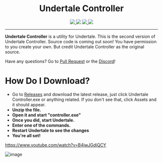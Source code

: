 <h1 align="center">Undertale Controller</h1>

<p align = 'center'>
<a href="https://github.com/Great-Hacking/Undertale-Controller-2.0/releases/latest/download/undertale-controller-2.zip">
  <img src="https://img.shields.io/github/v/release/Great-Hacking/Undertale-Controller-2.0?label=version%20type&logo=discor&style=for-the-badge">
 </a>
<img src="https://img.shields.io/github/downloads/Great-Hacking/Undertale-Controller-2.0/total?color=white&label=download&logo=download&logoColor=white&style=for-the-badge" >
 </a>
<a href="https://discord.gg/9S8xuFsQsU">
<img src="https://img.shields.io/discord/837913409365475328?color=blue&label=discord&logo=discord&logoColor=blue&style=for-the-badge" >
 </a>
<a href="https://www.youtube.com/channel/UCL3XW3JfhRCZpeHJOFAV56Q/?sub_confirmation=1">
<img src="https://img.shields.io/youtube/channel/subscribers/UCL3XW3JfhRCZpeHJOFAV56Q?color=red&label=youtube&logo=youtube&logoColor=red&style=for-the-badge" >
 </a>
</p>

<hr>

**Undertale Controller** is a utility for Undertale.
This is the second version of Undertale Controller. Source code is coming out soon! You have permission to you create your own. But credit Undertale Controller as the original source.

Have any questions? Go to [Pull Request](https://github.com/Great-Hacking/Undertale-Controller-2.0/pulls) or the [Discord](https://discord.gg/KcYsGEwE)!
# How Do I Download?
- Go to [Releases](https://github.com/Great-Hacking/Undertale-Controller-2.0/releases) and download the latest release, just click Undertale Controller.exe or anything related. If you don't see that, click Assets and it should appear.
- **Unzip the file.**
- **Open it and start "controller.exe"**
- **Once you did, start Undertale.**
- **Enter one of the commands.**
- **Restart Undertale to see the changes**
- **You're all set!**



https://www.youtube.com/watch?v=B4jwJGdjQCY

![image](https://user-images.githubusercontent.com/64395933/117554932-c11cc280-b028-11eb-9d5c-7bc9867e33f2.png)
